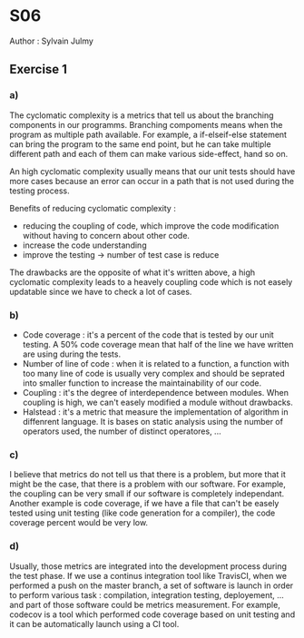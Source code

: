 # S06

Author : Sylvain Julmy

## Exercise 1

### a)
The cyclomatic complexity is a metrics that tell us about the branching components in our programms. Branching compoments means when the program as multiple path available. For example, a if-elseif-else statement can bring the program to the same end point, but he can take multiple different path and each of them can make various side-effect, hand so on.

An high cyclomatic complexity usually means that our unit tests should have more cases because an error can occur in a path that is not used during the testing process.

Benefits of reducing cyclomatic complexity :
* reducing the coupling of code, which improve the code modification without having to concern about other code.
* increase the code understanding
* improve the testing -> number of test case is reduce

The drawbacks are the opposite of what it's written above, a high cyclomatic complexity leads to a heavely coupling code which is not easely updatable since we have to check a lot of cases.

### b)
* Code coverage : it's a percent of the code that is tested by our unit testing. A 50% code coverage mean that half of the line we have written are using during the tests.
* Number of line of code : when it is related to a function, a function with too many line of code is usually very complex and should be seprated into smaller function to increase the maintainability of our code.
* Coupling : it's the degree of interdependence between modules. When coupling is high, we can't easely modified a module without drawbacks.
* Halstead : it's a metric that measure the implementation of algorithm in diffenrent language. It is bases on static analysis using the number of operators used, the number of distinct operatores, ...

### c)
I believe that metrics do not tell us that there is a problem, but more that it might be the case, that there is a problem with our software. For example, the coupling can be very small if our software is completely independant. Another example is code coverage, if we have a file that can't be easely tested using unit testing (like code generation for a compiler), the code coverage percent would be very low.

### d)
Usually, those metrics are integrated into the development process during the test phase. If we use a continus integration tool like TravisCI, when we performed a push on the master branch, a set of software is launch in order to perform various task : compilation, integration testing, deployement, ... and part of those software could be metrics measurement. For example, codecov is a tool which performed code coverage based on unit testing and it can be automatically launch using a CI tool.